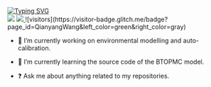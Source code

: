 <p align="left">
<a href="https://github.com/QianyangWang">
    <img src="https://readme-typing-svg.demolab.com?font=Georgia&size=18&duration=3000&color=0A903BFF&pause=120&multiline=true&width=500&height=80&lines=Qianyang+Wang;Beijing+Normal+University+%7C+College+of+Water+Sciences;Environmental+Modelling+%7C+Water+Quality+%7C+GIS" alt="Typing SVG" />
</a>
<br/>

<img src="https://img.shields.io/badge/-Email-blue?logo=gmail&logoColor=white">
</a>
<a href="https://pypi.org/user/Snapple/">
    <img src="https://img.shields.io/badge/PyPi-Snapple-orange?logo=pypi&logoColor=white">
</a> ![visitors](https://visitor-badge.glitch.me/badge?page_id=QianyangWang&left_color=green&right_color=gray)
                                                                                       

- 🔭 I’m currently working on environmental modelling and auto-calibration.  
  

- 🌱 I’m currently learning the source code of the BTOPMC model.  
  

- ❓ Ask me about anything related to my repositories.  
  





